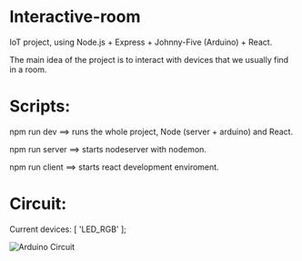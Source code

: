 # Interactive-room
IoT project, using Node.js + Express + Johnny-Five (Arduino) + React.

The main idea of the project is to interact with devices that we usually find in a room.

# Scripts: 

  npm run dev  ==> runs the whole project, Node (server + arduino) and React.
  
  npm run server ==> starts nodeserver with nodemon.
  
  npm run client ==> starts react development enviroment.

# Circuit:

Current devices: [ 'LED_RGB' ];

![Arduino Circuit](http://johnny-five.io/img/breadboard/led-rgb.png)